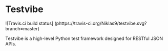# Testvibe
![Travis.ci build status]
(phttps://travis-ci.org/Niklas9/testvibe.svg?branch=master)

Testvibe is a high-level Python test framework designed for RESTful JSON APIs.
